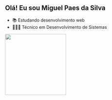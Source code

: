 ## Olá! Eu sou Miguel Paes da Silva

- 📚 Estudando desenvolvimento web
- 👨🏻‍💻 Técnico em Desenvolvimento de Sistemas

<a href="https://github.com/anuraghazra/github-readme-stats">
  <img height=200 align="center" src="https://github-readme-stats-pi-beige-32.vercel.app/api?username=Miguel-Paes"&show_icons=true&theme=radical />
</a>
